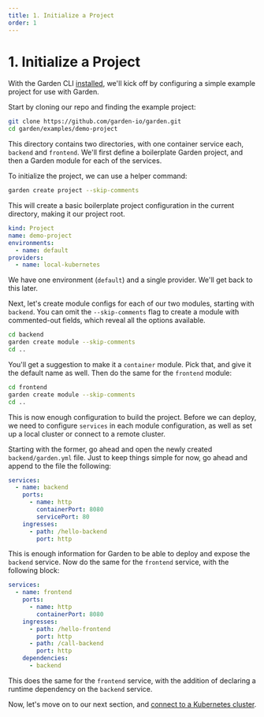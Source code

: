 ```yaml
---
title: 1. Initialize a Project
order: 1
---
```


# 1. Initialize a Project

With the Garden CLI [installed](../../basics/quickstart.md#step-1-install-garden), we'll kick off by configuring a simple example project for use with Garden.

Start by cloning our repo and finding the example project:

```sh
git clone https://github.com/garden-io/garden.git
cd garden/examples/demo-project
```

This directory contains two directories, with one container service each, `backend` and `frontend`. We'll first define a boilerplate Garden project, and then a Garden module for each of the services.

To initialize the project, we can use a helper command:

```sh
garden create project --skip-comments
```

This will create a basic boilerplate project configuration in the current directory, making it our project root.

```yaml
kind: Project
name: demo-project
environments:
  - name: default
providers:
  - name: local-kubernetes
```

We have one environment (`default`) and a single provider. We'll get back to this later.

Next, let's create module configs for each of our two modules, starting with `backend`. You can omit the `--skip-comments` flag to create a module with commented-out fields, which reveal all the options available.

```sh
cd backend
garden create module --skip-comments
cd ..
```

You'll get a suggestion to make it a `container` module. Pick that, and give it the default name as well. Then do the same for the `frontend` module:

```sh
cd frontend
garden create module --skip-comments
cd ..
```

This is now enough configuration to build the project. Before we can deploy, we need to configure `services` in each module configuration, as well as set up a local cluster or connect to a remote cluster.

Starting with the former, go ahead and open the newly created `backend/garden.yml` file. Just to keep things simple for now, go ahead and append to the file the following:

```yaml
services:
  - name: backend
    ports:
      - name: http
        containerPort: 8080
        servicePort: 80
    ingresses:
      - path: /hello-backend
        port: http
```

This is enough information for Garden to be able to deploy and expose the `backend` service. Now do the same for the `frontend` service, with the following block:

```yaml
services:
  - name: frontend
    ports:
      - name: http
        containerPort: 8080
    ingresses:
      - path: /hello-frontend
        port: http
      - path: /call-backend
        port: http
    dependencies:
      - backend
```

This does the same for the `frontend` service, with the addition of declaring a runtime dependency on the `backend` service.

Now, let's move on to our next section, and [connect to a Kubernetes cluster](./2-connect-to-a-cluster.md).
